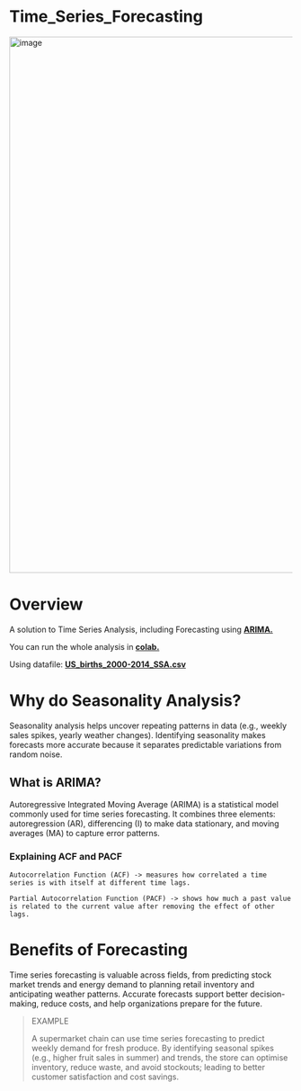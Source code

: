# Time_Series_Forecasting
<img width="2040" height="953" alt="image" src="https://github.com/user-attachments/assets/886a621d-c9f6-414d-a1f0-197284cc627e" />


# Overview
A solution to Time Series Analysis, including Forecasting using [**ARIMA.**](https://www.statsmodels.org/stable/generated/statsmodels.tsa.arima.model.ARIMA.html)

You can run the whole analysis in [ **colab.** ](https://colab.research.google.com/drive/1b-voCdRjiX6jaUR8VXJrIlRHdeCEzjCz?usp=sharing#scrollTo=9bd55caf) 

Using datafile: <ins>**US_births_2000-2014_SSA.csv**</ins>


# Why do Seasonality Analysis?
Seasonality analysis helps uncover repeating patterns in data (e.g., weekly sales spikes, yearly weather changes). Identifying seasonality makes forecasts more accurate because it separates predictable variations from random noise.

## What is ARIMA?
Autoregressive Integrated Moving Average (ARIMA) is a statistical model commonly used for time series forecasting. It combines three elements: autoregression (AR), differencing (I) to make data stationary, and moving averages (MA) to capture error patterns.

### Explaining ACF and PACF
```
Autocorrelation Function (ACF) -> measures how correlated a time series is with itself at different time lags.

Partial Autocorrelation Function (PACF) -> shows how much a past value is related to the current value after removing the effect of other lags.
```

# Benefits of Forecasting
Time series forecasting is valuable across fields, from predicting stock market trends and energy demand to planning retail inventory and anticipating weather patterns. Accurate forecasts support better decision-making, reduce costs, and help organizations prepare for the future.


> EXAMPLE
> 
> A supermarket chain can use time series forecasting to predict weekly demand for fresh produce. By identifying seasonal spikes (e.g., higher fruit sales in summer) and trends, the store can optimise inventory, reduce waste, and avoid stockouts; leading to better customer satisfaction and cost savings.
